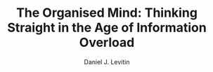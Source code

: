 ---
title: "The Organised Mind: Thinking Straight in the Age of Information Overload"
author: "Daniel J. Levitin"
draft: false
---